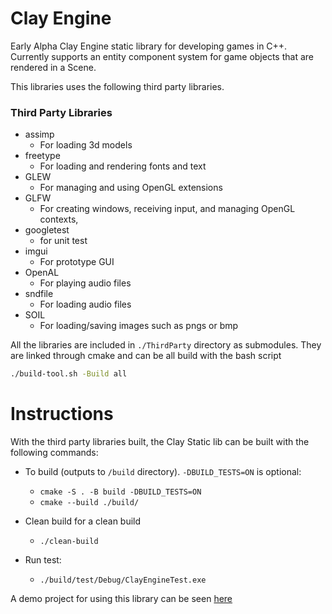 # Clay Engine
Early Alpha Clay Engine static library for developing games in C++. Currently supports an entity component system for game objects that are rendered in a Scene.

This libraries uses the following third party libraries.
### Third Party Libraries
- assimp
    - For loading 3d models
- freetype
    - For loading and rendering fonts and text
- GLEW
    - For managing and using OpenGL extensions
- GLFW
    - For creating windows, receiving input, and managing OpenGL contexts, 
- googletest
    - for unit test
- imgui
    - For prototype GUI
- OpenAL
    - For playing audio files
- sndfile
    - For loading audio files
- SOIL
    - For loading/saving images such as pngs or bmp

All the libraries are included in `./ThirdParty` directory as submodules. They are linked through cmake and can be all build with the bash script

```bash
./build-tool.sh -Build all
```

# Instructions 
With the third party libraries built, the Clay Static lib can be built with the following commands:

- To build (outputs to `/build` directory). `-DBUILD_TESTS=ON` is optional:
    - `cmake -S . -B build -DBUILD_TESTS=ON`
    - `cmake --build ./build/`

- Clean build for a clean build
    - `./clean-build`

- Run test:
    - `./build/test/Debug/ClayEngineTest.exe`

A demo project for using this library can be seen [here](https://github.com/VadimEngine/ClayEngineDemo)